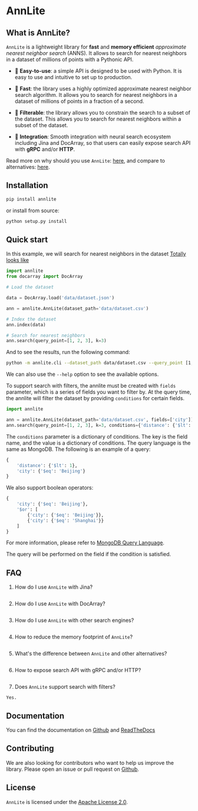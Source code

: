 # AnnLite


## What is AnnLite?

`AnnLite` is a lightweight library for **fast** and **memory efficient** *approximate nearest neighbor search* (ANNS).
It allows to search for nearest neighbors in a dataset of millions of points with a Pythonic API.

- 🐥 **Easy-to-use**: a simple API is designed to be used with Python. It is easy to use and intuitive to set up to production.

- 🐎 **Fast**: the library uses a highly optimized approximate nearest neighbor search algorithm. It allows you to
    search for nearest neighbors in a dataset of millions of points in a fraction of a second.

- 🦅 **Filterable**: the library allows you to constrain the search to a subset of the dataset. This allows you to
    search for nearest neighbors within a subset of the dataset.

- 🍱 **Integration**: Smooth integration with neural search ecosystem including Jina and DocArray, so that users can easily
    expose search API with **gRPC** and/or **HTTP**.

Read more on why should you use `AnnLite`: [here](), and compare to alternatives: [here]().


## Installation

```bash
pip install annlite
```

or install from source:

```bash
python setup.py install
```

## Quick start

In this example, we will search for nearest neighbors in the dataset [Totally looks like]()

```python
import annlite
from docarray import DocArray

# Load the dataset

data = DocArray.load('data/dataset.json')

ann = annlite.AnnLite(dataset_path='data/dataset.csv')

# Index the dataset
ann.index(data)

# Search for nearest neighbors
ann.search(query_point=[1, 2, 3], k=3)
```

And to see the results, run the following command:

```bash
python -m annlite.cli --dataset_path data/dataset.csv --query_point [1, 2, 3] --k 3
```

We can also use the `--help` option to see the available options.

To support search with filters, the annlite must be created with `fields` parameter, which is a series of fields you want to filter by.
At the query time, the annlite will filter the dataset by providing `conditions` for certain fields.

```python
import annlite

ann = annlite.AnnLite(dataset_path='data/dataset.csv', fields=['city'])
ann.search(query_point=[1, 2, 3], k=3, conditions={'distance': {'$lt': 1}})
```

The `conditions` parameter is a dictionary of conditions. The key is the field name, and the value is a dictionary of conditions.
The query language is the same as MongoDB. The following is an example of a query:

```python
{
    'distance': {'$lt': 1},
    'city': {'$eq': 'Beijing'}
}
```
We also support boolean operators:

```python
{
    'city': {'$eq': 'Beijing'},
    '$or': [
        {'city': {'$eq': 'Beijing'}},
        {'city': {'$eq': 'Shanghai'}}
    ]
}
```
For more information, please refer to [MongoDB Query Language](https://docs.mongodb.com/manual/reference/operator/query/).


The query will be performed on the field if the condition is satisfied.


## FAQ

1. How do I use `AnnLite` with Jina?

```python
```

2. How do I use `AnnLite` with DocArray?

```python
```

3. How do I use `AnnLite` with other search engines?

```python
```

4. How to reduce the memory footprint of `AnnLite`?

```python
```

5. What's the difference between `AnnLite` and other alternatives?

```python
```

6. How to expose search API with gRPC and/or HTTP?

```python
```

7. Does `AnnLite` support search with filters?

```text
Yes.
```


## Documentation

You can find the documentation on [Github]() and [ReadTheDocs]()

## Contributing

We are also looking for contributors who want to help us improve the library.
Please open an issue or pull request on [Github]().

## License

`AnnLite` is licensed under the [Apache License 2.0]().
